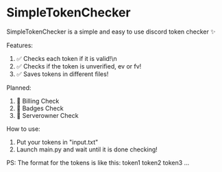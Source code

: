 # SimpleTokenChecker

SimpleTokenChecker is a simple and easy to use discord token checker ✨


Features:
1) ✅ Checks each token if it is valid!\n
2) ✅ Checks if the token is unverified, ev or fv!
3) ✅ Saves tokens in different files!

Planned:
1) 💸 Billing Check
2) 🎫 Badges Check
3) 👑 Serverowner Check


How to use:
1) Put your tokens in "input.txt"
2) Launch main.py and wait until it is done checking!


PS: The format for the tokens is like this:
token1
token2
token3
...
